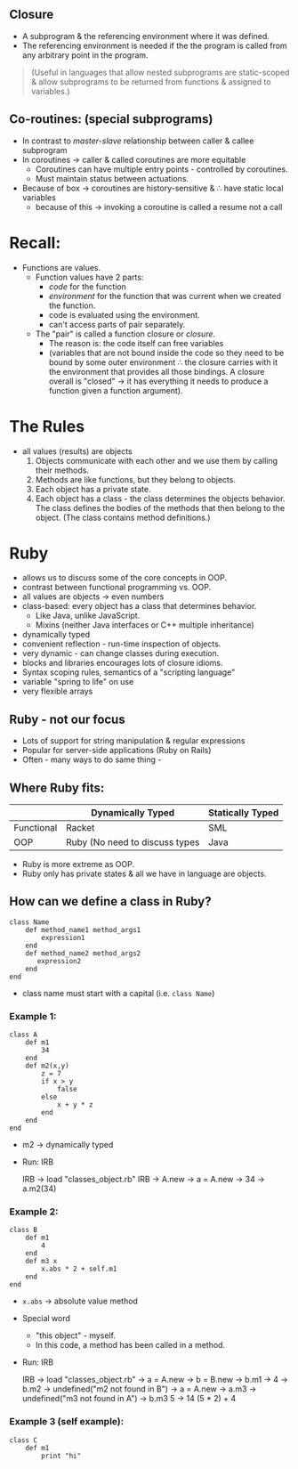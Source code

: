 ## Closure
- A subprogram & the referencing environment where it was defined.
- The referencing environment is needed if the the program is called from any arbitrary point in the program.
> (Useful in languages that allow nested subprograms are static-scoped & allow subprograms to be returned from functions & assigned to variables.)

## Co-routines: (special subprograms)
- In contrast to *master-slave* relationship between caller & callee subprogram
- In coroutines -> caller & called coroutines are more equitable
  - Coroutines can have multiple entry points - controlled by coroutines.
  - Must maintain status between actuations.
- Because of box -> coroutines are history-sensitive &
  ∴ have static local variables
  - because of this -> invoking a coroutine is called a resume not a call

# Recall:
- Functions are values.
  - Function values have 2 parts:
    - *code* for the function
    - *environment* for the function that was current when we created the function.
    - code is evaluated using the environment.
    - can't access parts of pair separately.
  - The "pair" is called a function closure or *closure*.
    - The reason is: the code itself can free variables
    - (variables that are not bound inside the code so they need to be bound by some outer environment ∴ the closure carries with it the environment that provides all those bindings. A closure overall is "closed" -> it has everything it needs to produce a function given a function argument).

# The Rules
- all values (results) are objects
  1. Objects communicate with each other and we use them by calling their methods.
  2. Methods are like functions, but they belong to objects.
  3. Each object has a private state.
  4. Each object has a class - the class determines the objects behavior. The class defines the bodies of the methods that then belong to the object. (The class contains method definitions.)

# Ruby
- allows us to discuss some of the core concepts in OOP.
- contrast between functional programming vs. OOP.
- all values are objects -> even numbers
- class-based: every object has a class that determines behavior.
  - Like Java, unlike JavaScript.
  - Mixins (neither Java interfaces or C++ multiple inheritance)
- dynamically typed
- convenient reflection - run-time inspection of objects.
- very dynamic - can change classes during execution.
- blocks and libraries encourages lots of closure idioms.
- Syntax scoping rules, semantics of a "scripting language"
- variable "spring to life" on use
- very flexible arrays

## Ruby - not our focus
- Lots of support for string manipulation & regular expressions
- Popular for server-side applications (Ruby on Rails)
- Often - many ways to do same thing -

## Where Ruby fits:

|            | Dynamically Typed              | Statically Typed |
|------------|--------------------------------|------------------|
| Functional | Racket                         | SML              |
| OOP        | Ruby (No need to discuss types | Java             |

- Ruby is more extreme as OOP.
- Ruby only has private states & all we have in language are objects.

## How can we define a class in Ruby?

    class Name
        def method_name1 method_args1
            expression1
        end
        def method_name2 method_args2
           expression2
        end
    end

- class name must start with a capital (i.e. `class Name`)

### Example 1:

    class A
        def m1
            34
        end
        def m2(x,y)
            z = 7
            if x > y
                false
            else
                x + y * z
            end
        end
    end

- m2 -> dynamically typed
- Run: IRB

    IRB -> load "classes_object.rb"
    IRB -> A.new
        -> a = A.new
        -> 34
        -> a.m2(34)

### Example 2:

    class B
        def m1
            4
        end
        def m3 x
            x.abs * 2 + self.m1
        end
    end

- `x.abs` -> absolute value method
- Special word
  - "this object" - myself.
  - In this code, a method has been called in a method.
- Run: IRB

    IRB -> load "classes_object.rb"
        -> a = A.new
        -> b = B.new
        -> b.m1
        -> 4
        -> b.m2
        -> undefined("m2 not found in B")
        -> a = A.new
        -> a.m3
        -> undefined("m3 not found in A")
        -> b.m3 5
        -> 14 (5 * 2) + 4

### Example 3 (self example):

    class C
        def m1
            print "hi"
